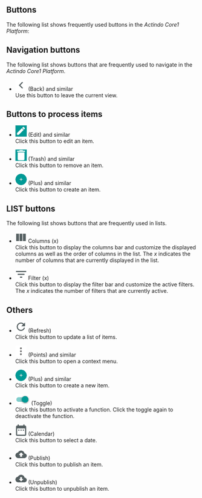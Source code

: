 ## Buttons

The following list shows frequently used buttons in the *Actindo Core1 Platform*:



## Navigation buttons

The following list shows buttons that are frequently used to navigate in the *Actindo Core1 Platform*.    

- ![Back](../../Assets/Icons/Back02.png "[Back]") (Back) and similar  
    Use this button to leave the current view.


## Buttons to process items

-  ![Edit](../../Assets/Icons/Edit01.png "[Edit]") (Edit) and similar   
    Click this button to edit an item.  

- ![Trash](../../Assets/Icons/Trash03.png "[Trash]") (Trash) and similar   
    Click this button to remove an item.  

- ![Plus](../../Assets/Icons/Plus01.png "[Plus]") (Plus) and similar   
    Click this button to create an item.  



## LIST buttons

The following list shows buttons that are frequently used in lists.    


- ![Columns](../../Assets/Icons/Columns.png "[Columns]") Columns (x)   
    Click this button to display the columns bar and customize the displayed columns as well as the order of columns in the list. The *x* indicates the number of columns that are currently displayed in the list.

- ![Filter](../../Assets/Icons/Filter.png "[Filter]") Filter (x)   
    Click this button to display the filter bar and customize the active filters. The *x* indicates the number of filters that are currently active.


## Others

- ![Refresh](../../Assets/Icons/Refresh01.png "[Refresh]") (Refresh)   
    Click this button to update a list of items.

- ![Points](../../Assets/Icons/Points02.png "[Points]") (Points) and similar   
    Click this button to open a context menu.

- ![Plus](../../Assets/Icons/Plus01.png "[Plus]") (Plus) and similar   
    Click this button to create a new item.  


- ![Toggle on](../../Assets/Icons/Toggle.png "[Toggle on]") (Toggle)   
    Click this button to activate a function. Click the toggle again to deactivate the function. 

- ![Calendar](../../Assets/Icons/Calendar.png "[Calendar]") (Calendar)     
    Click this button to select a date.

- ![Publish](../../Assets/Icons/Publish.png "[Publish]") (Publish)     
    Click this button to publish an item.

- ![Unpublish](../../Assets/Icons/Unpublish.png "[Unpublish]") (Unpublish)  
    Click this button to unpublish an item.

